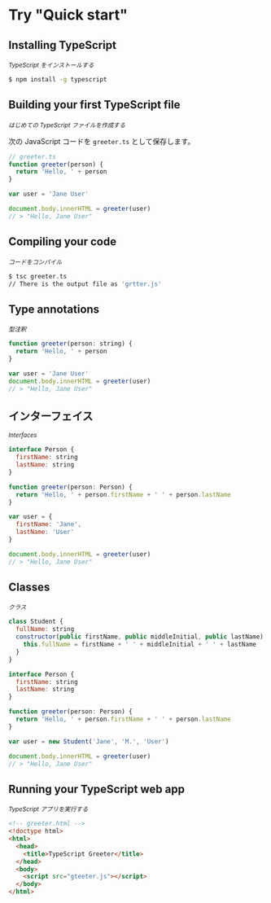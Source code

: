 # Try "Quick start"

## Installing TypeScript
<sup>_TypeScript をインストールする_</sup>

```sh
$ npm install -g typescript
```

## Building your first TypeScript file
<sup>_はじめての TypeScript ファイルを作成する_</sup>

次の JavaScript コードを `greeter.ts` として保存します。
```js
// greeter.ts
function greeter(person) {
  return 'Hello, ' + person
}

var user = 'Jane User'

document.body.innerHTML = greeter(user)
// > "Hello, Jane User"
```

## Compiling your code
<sup>_コードをコンパイル_</sup>

```sh
$ tsc greeter.ts
// There is the output file as 'grtter.js'
```

## Type annotations
<sup>_型注釈_</sup>

```js
function greeter(person: string) {
  return 'Hello, ' + person
}

var user = 'Jane User'
document.body.innerHTML = greeter(user)
// > "Hello, Jane User"
```

## インターフェイス
<sup>_Interfaces_</sup>

```js
interface Person {
  firstName: string
  lastName: string
}

function greeter(person: Person) {
  return 'Hello, ' + person.firstName + ' ' + person.lastName
}

var user = {
  firstName: 'Jane',
  lastName: 'User'
}

document.body.innerHTML = greeter(user)
// > "Hello, Jane User"
```

## Classes
<sup>_クラス_</sup>

```js
class Student {
  fullName: string
  constructor(public firstName, public middleInitial, public lastName) {
    this.fullName = firstName + ' ' + middleInitial + ' ' + lastName
  }
}

interface Person {
  firstName: string
  lastName: string
}

function greeter(person: Person) {
  return 'Hello, ' + person.firstName + ' ' + person.lastName
}

var user = new Student('Jane', 'M.', 'User')

document.body.innerHTML = greeter(user)
// > "Hello, Jane User"
```

## Running your TypeScript web app 
<sup>_TypeScript アプリを実行する_</sup>

```html
<!-- greeter.html -->
<!doctype html>
<html>
  <head>
    <title>TypeScript Greeter</title>
  </head>
  <body>
    <script src="gteeter.js"></script>
  </body>
</html>
```
